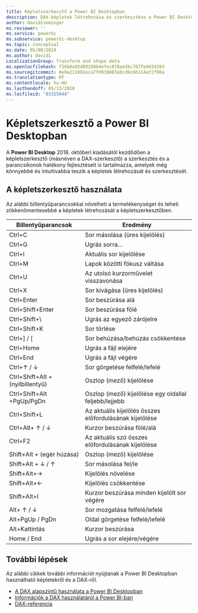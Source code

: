```yaml
---
title: Képletszerkesztő a Power BI Desktopban
description: DAX-képletek létrehozása és szerkesztése a Power BI Desktopban
author: davidiseminger
ms.reviewer: ''
ms.service: powerbi
ms.subservice: powerbi-desktop
ms.topic: conceptual
ms.date: 05/08/2019
ms.author: davidi
LocalizationGroup: Transform and shape data
ms.openlocfilehash: f36b0a92d09330b4efec078ae5bc767fed434393
ms.sourcegitcommit: 0e9e211082eca7fd939803e0cd9c6b114af2f90a
ms.translationtype: HT
ms.contentlocale: hu-HU
ms.lasthandoff: 05/13/2020
ms.locfileid: "83325644"
---
```

# <a name="formula-editor-in-power-bi-desktop"></a>Képletszerkesztő a Power BI Desktopban

A **Power BI Desktop** 2018. októberi kiadásától kezdődően a képletszerkesztő (másnéven a DAX-szerkesztő) a szerkesztés és a parancsikonok hatékony fejlesztéseit is tartalmazza, amelyek még könnyebbé és intuitívabbá teszik a képletek létrehozását és szerkesztését. 

## <a name="using-the-formula-editor"></a>A képletszerkesztő használata

Az alábbi billentyűparancsokkal növelheti a termelékenységet és teheti zökkenőmentesebbé a képletek létrehozását a képletszerkesztőben.


|Billentyűparancsok  |Eredmény  |
|---------|---------|
|Ctrl+C  | Sor másolása (üres kijelölés) |
|Ctrl+G  |Ugrás sorra... |
|Ctrl+I  |Aktuális sor kijelölése  |
|Ctrl+M  |Lapok közötti fókusz váltása |
|Ctrl+U  |Az utolsó kurzorművelet visszavonása  |
|Ctrl+X   | Sor kivágása (üres kijelölés) |
|Ctrl+Enter  |Sor beszúrása alá  |
|Ctrl+Shift+Enter  |Sor beszúrása fölé  |
|Ctrl+Shift+\  |Ugrás az egyező zárójelre  |
|Ctrl+Shift+K  |Sor törlése  |
|Ctrl+] / [  |Sor behúzása/behúzás csökkentése  |
|Ctrl+Home  |Ugrás a fájl elejére  |
|Ctrl+End  |Ugrás a fájl végére  |
|Ctrl+↑ / ↓   |Sor görgetése felfelé/lefelé  |
|Ctrl+Shift+Alt + (nyílbillentyű)  |Oszlop (mező) kijelölése  |
|Ctrl+Shift+Alt +PgUp/PgDn  |Oszlop (mező) kijelölése egy oldallal feljebb/lejjebb |
|Ctrl+Shift+L  |Az aktuális kijelölés összes előfordulásának kijelölése |
|Ctrl+Alt+ ↑ / ↓  |Kurzor beszúrása fölé/alá  |
|Ctrl+F2  |Az aktuális szó összes előfordulásának kijelölése | 
|Shift+Alt + (egér húzása) |Oszlop (mező) kijelölése  |
|Shift+Alt + ↓ / ↑  |Sor másolása fel/le  |
|Shift+Alt+→  |Kijelölés növelése  |
|Shift+Alt+←  |Kijelölés csökkentése |
|Shift+Alt+I  |Kurzor beszúrása minden kijelölt sor végére |
|Alt+ ↑ / ↓  | Sor mozgatása felfelé/lefelé |
|Alt+PgUp / PgDn  |Oldal görgetése felfelé/lefelé  |
|Alt+Kattintás  |Kurzor beszúrása  |
|Home / End  |Ugrás a sor elejére/végére  |

## <a name="next-steps"></a>További lépések

Az alábbi cikkek további információt nyújtanak a Power BI Desktopban használható képletekről és a DAX-ről.

* [A DAX alapszintű használata a Power BI Desktopban](desktop-quickstart-learn-dax-basics.md)
* [Információk a DAX használatáról a Power BI-ban](https://docs.microsoft.com/power-bi/guided-learning/introductiontodax?tutorial-step=1)
* [DAX-referencia](https://msdn.microsoft.com/query-bi/dax/data-analysis-expressions-dax-reference)

